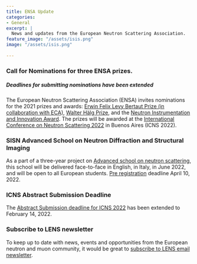 ```yaml
---
title: ENSA Update
categories:
- General
excerpt: |
  News and updates from the European Neutron Scattering Association.
feature_image: "/assets/isis.png"
image: "/assets/isis.png"
 
---
```


### Call for Nominations for three ENSA prizes.

##### Deadlines for submitting nominations have been extended

The European Neutron Scattering Association (ENSA) invites nominations for the 2021 prizes and awards: [Erwin Felix Levy Bertaut Prize (in collaboration with ECA)](./../../../../../assets/EFLBertautPrize2021_Call_for_nominations.pdf), [Walter Hälg Prize](./../../../../../assets/Walter_Hälg_Call_for_Nominations.pdf), and the [Neutron Instrumentation and Innovation Award](./../../../../../assets/NeutronInstrumentation_callfornominations.pdf). 
The prizes will be awarded at the [International Conference on Neutron Scattering 2022](./../../../../../assets/icns.pdf) in Buenos Aires (ICNS 2022). 

### SISN Advanced School on Neutron Diffraction and Structural Imaging
As a part of a three-year project on [Advanced school on neutron scattering](./../../../../../assets/TNT2022_poster_v1_meno_di_1k.pdf), this school will be delivered face-to-face in English, in Italy, in June 2022, and will be open to all European students. [Pre registration](./../../../../../assets/SISN_School_2022_10mar22.pdf) deadline April 10, 2022. 
 
### ICNS Abstract Submission Deadline
The [Abstract Submission deadline for ICNS 2022](./../../../../../assets/icns.pdf) has been extended to February 14, 2022. 
 
### Subscribe to LENS newsletter
To keep up to date with news, events and opportunities from the European neutron and muon community, it would be great to [subscribe to LENS email newsletter](./../../../../../assets/LENSsub.pdf). 
